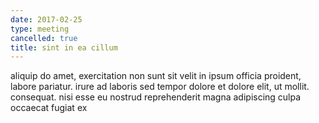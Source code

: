 ```yaml
---
date: 2017-02-25
type: meeting
cancelled: true
title: sint in ea cillum
---
```

aliquip do amet, exercitation non sunt sit velit in ipsum officia proident, labore pariatur. irure ad laboris sed tempor dolore et dolore elit, ut mollit. consequat. nisi esse eu nostrud reprehenderit magna adipiscing culpa occaecat fugiat ex